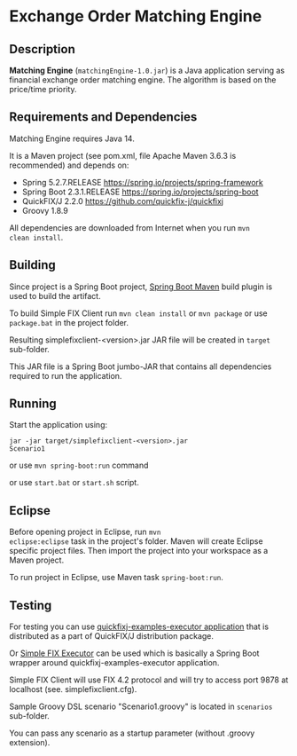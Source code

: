 # Exchange Order Matching Engine
## Description
**Matching Engine** (<code>matchingEngine-1.0.jar</code>) is a Java application serving as financial exchange order matching engine. The algorithm is based on the price/time priority.

## Requirements and Dependencies
Matching Engine requires Java 14.

It is a Maven project (see pom.xml, file Apache Maven 3.6.3 is recommended) and depends on:
* Spring 5.2.7.RELEASE https://spring.io/projects/spring-framework
* Spring Boot 2.3.1.RELEASE https://spring.io/projects/spring-boot
* QuickFIX/J 2.2.0 https://github.com/quickfix-j/quickfixj
* Groovy 1.8.9

All dependencies are downloaded from Internet when you run <code>mvn clean install</code>.

## Building
Since project is a Spring Boot project, <a href="https://docs.spring.io/spring-boot/docs/current/reference/html/build-tool-plugins-maven-plugin.html">Spring Boot Maven</a> build plugin is used to build the artifact.

To build Simple FIX Client run <code>mvn clean install</code> or <code>mvn package</code> or use <code>package.bat</code> in the project folder.

Resulting simplefixclient-&lt;version&gt;.jar JAR file will be created in <code>target</code> sub-folder.

This JAR file is a Spring Boot jumbo-JAR that contains all dependencies required to run the application.

## Running
Start the application using:

<code>jar -jar target/simplefixclient-&lt;version&gt;.jar Scenario1</code>

or use <code>mvn spring-boot:run</code> command

or use <code>start.bat</code> or <code>start.sh</code> script.

## Eclipse
Before opening project in Eclipse, run <code>mvn eclipse:eclipse</code> task in the project's folder. Maven will create Eclipse specific project files. Then import the project into your workspace as a Maven project.

To run project in Eclipse, use Maven task <code>spring-boot:run</code>. 

## Testing
For testing you can use <a href="https://www.quickfixj.org/usermanual/2.1.0/usage/examples.html">quickfixj-examples-executor application</a> that is distributed as a part of QuickFIX/J distribution package. 

Or <a href="https://github.com/alexkachanov/simpleFIXExecutor">Simple FIX Executor</a> can be used which is basically a Spring Boot wrapper around quickfixj-examples-executor application. 

Simple FIX Client will use FIX 4.2 protocol and will try to access port 9878 at localhost (see. simplefixclient.cfg).

Sample Groovy DSL scenario "Scenario1.groovy" is located in <code>scenarios</code> sub-folder. 

You can pass any scenario as a startup parameter (without .groovy extension).
